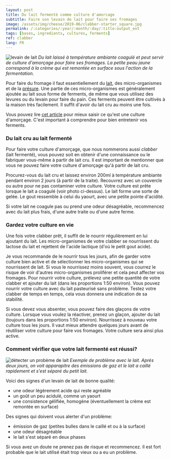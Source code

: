 ```yaml
---
layout: post
title: Du lait fermenté comme culture d'amorcage
subtitle: Faire son levain de lait pour faire ses fromages
image: /assets/img/cheese/2019-06/clabber-starter_square.jpg
permalink: /:categories/:year/:month/:day/:title:output_ext
tags: [bases, ingredients, cultures, ferments]
ref: clabber
lang: FR
---
```


![levain de lait]({{site.baseurl}}/assets/img/cheese/2019-06/clabber-starter.JPG)
*Du lait laissé à température ambiante coagulé et peut servir de culture d'amorçage pour faire ses fromages. 
La petite peau jaune correspond à la crème qui est remontée en surface sous l'action de la fermentation.*

<!--excerpt.start-->
Pour faire du fromage il faut essentiellement du [lait]({{site.baseurl}}/2019/03/02/lait-cru.html), des micro-organismes et de la [présure]({{site.baseurl}}/bases.html).
Une partie de ces micro-organismes est généralement ajoutée au lait sous forme de ferments, de même que vous utilisez des 
levures ou du levain pour faire du pain.
Ces ferments peuvent être cultivés à la maison très facilement. Il suffit d'avoir du lait cru au moins une fois.
<!--excerpt.end-->

Vous pouvez lire [cet article]({{site.baseurl}}/2019/05/22/culture-de-demarrage.html) pour mieux saisir ce qu'est une culture d'amorçage.
C'est important à comprendre pour bien entretenir vos ferments.

### Du lait cru au lait fermenté

Pour faire votre culture d'amorçage, que nous nommerons aussi *clabber* (lait fermenté), vous pouvez soit en obtenir d'une connaissance ou le fabriquer vous-même à partir de lait cru.
Il est important de mentionner que vous ne pouvez faire votre culture d'amorçage qu'à partir de lait cru.

Procurez-vous du lait cru et laissez environ 200ml à température ambiante pendant environ 2 jours (à partir de la traite). 
Recouvrez avec un couvercle ou autre pour ne pas contaminer votre culture.
Votre culture est prête lorsque le lait a coagulé (voir photo ci-dessus).
Le lait forme une sorte de gelée. Le gout ressemble à celui du yaourt, avec une petite pointe d'acidité.

Si votre lait ne coagule pas ou prend une odeur désagréable, recommencez avec du lait plus frais, d'une autre traite ou d'une autre ferme.


### Gardez votre culture en vie

Une fois votre clabber prêt, il suffit de le nourrir régulièrement en lui ajoutant du lait.
Les micro-organismes de votre clabber se nourrissent du lactose du lait et rejettent de l'acide lactique (d'où le petit gout acide).

Je vous recommande de le nourrir tous les jours, afin de garder votre culture bien active et de sélectionner les micro-organismes qui se nourrissent de lait.
Si vous le nourrissez moins souvent, vous courrez le risque de voir d'autres micro-organismes proliférer et cela peut affecter vos fromages.
Pour nourrir votre culture, prélevez une petite quantité de votre clabber et ajouter du lait (dans les proportions 1:50 environ).
Vous pouvez nourrir votre culture avec du lait pasteurisé sans problème.
Testez votre clabber de temps en temps, cela vous donnera une indication de sa stabilité.

Si vous devez vous absenter, vous pouvez faire des glaçons de votre culture.
Lorsque vous voulez la réactiver, prenez un glaçon, ajouter du lait (toujours dans les proportions 1:50 environ). Nourrissez à nouveau votre culture tous les jours.
Il vaut mieux attendre quelques jours avant de réutiliser votre culture pour faire vos fromages. Votre culture sera ainsi plus active.



### Comment vérifier que votre lait fermenté est réussi?

![détecter un probème de lait]({{site.baseurl}}/assets/img/cheese/2019-10/raw-milk-problem.jpg)
*Exemple de problème avec le lait. Après deux jours, on voit apparapitre des émissions de gaz et le lait a caillé rapidement
et s'est séparé du petit lait.*


Voici des signes d'un levain de lait de bonne qualité:
- une odeur légèrement acide qui reste agréable
- un goût un peu acidulé, comme un yaourt
- une consistence gélifiée, homogène (éventuellement la crème est remontée en surface)


Des signes qui doivent vous alerter d'un problème:
- émission de gaz (petites bulles dans le caillé et ou à la surface)
- une odeur désagréable
- le lait s'est séparé en deux phases

Si vous avez un doute ne prenez pas de risque et recommencez. Il est fort probable que le lait utilisé était trop vieux ou a eu un problème.
